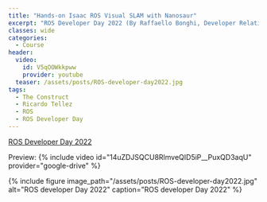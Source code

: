 ```yaml
---
title: "Hands-on Isaac ROS Visual SLAM with Nanosaur"
excerpt: "ROS Developer Day 2022 (By Raffaello Bonghi, Developer Relations manager AI & Robotics - NVIDIA)"
classes: wide
categories:
  - Course
header:
  video:
    id: V5qOOWkkpww
    provider: youtube
  teaser: /assets/posts/ROS-developer-day2022.jpg
tags:
  - The Construct
  - Ricardo Tellez
  - ROS
  - ROS Developer Day
---
```


[ROS Developer Day 2022](https://www.theconstructsim.com/ros-developers-day-2022)

Preview:
{% include video id="14uZDJSQCU8RlmveQID5iP__PuxQD3aqU" provider="google-drive" %}

{% include figure image_path="/assets/posts/ROS-developer-day2022.jpg" alt="ROS developer Day 2022" caption="ROS developer Day 2022" %}
